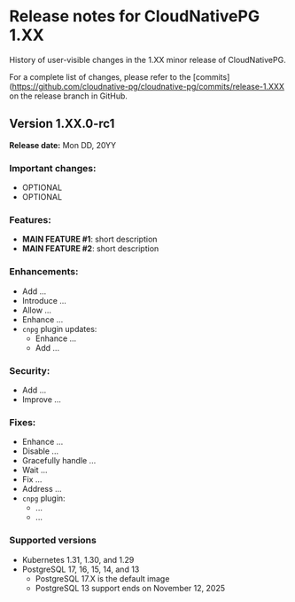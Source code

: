 <!--

Copy this file inside `docs/src/release_notes/v1.XX.md`, making
sure you remove this comment.

Create a spreadsheet with the list of commits since the last minor release:

Use the last known tag on `main` branch as a start (e.g. LAST_TAG=v1.24.0).

```bash
LAST_TAG=v1.24.0
git checkout main
git log ${LAST_TAG}.. --oneline --pretty="format:%h;%s" > log.csv
```
-->
# Release notes for CloudNativePG 1.XX

History of user-visible changes in the 1.XX minor release of CloudNativePG.

For a complete list of changes, please refer to the
[commits](https://github.com/cloudnative-pg/cloudnative-pg/commits/release-1.XXX
on the release branch in GitHub.

## Version 1.XX.0-rc1

**Release date:** Mon DD, 20YY

### Important changes:

- OPTIONAL
- OPTIONAL

### Features:

- **MAIN FEATURE #1**: short description
- **MAIN FEATURE #2**: short description

### Enhancements:

- Add ...
- Introduce ...
- Allow ...
- Enhance ...
- `cnpg` plugin updates:
    - Enhance ...
    - Add ...

### Security:

- Add ...
- Improve ...

### Fixes:

- Enhance ...
- Disable ...
- Gracefully handle ...
- Wait ...
- Fix ...
- Address ...
- `cnpg` plugin:
    - ...
    - ...

### Supported versions

- Kubernetes 1.31, 1.30, and 1.29
- PostgreSQL 17, 16, 15, 14, and 13
    - PostgreSQL 17.X is the default image
    - PostgreSQL 13 support ends on November 12, 2025
